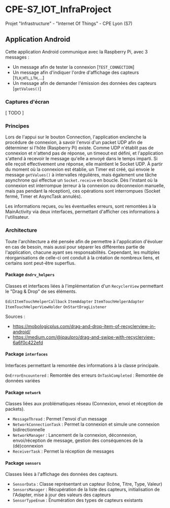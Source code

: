 # CPE-S7_IOT_InfraProject
Projet "Infrastructure" - "Internet Of Things" - CPE Lyon (S7)

## Application Android

Cette application Android communique avec la Raspberry Pi, avec 3 messages :
- Un message afin de tester la connexion [`TEST_CONNECTION`]
- Un message afin d'indiquer l'ordre d'affichage des capteurs [`TLH`,`HTL`,`LTH`,...]
- Un message afin de demander l'émission des données des capteurs [`getValues()`]

### Captures d'écran

[ TODO ]

### Principes

Lors de l'appui sur le bouton Connection, l'application enclenche la procédure de connexion, à savoir l'envoi d'un packet UDP afin de déterminer si l'hôte (Raspberry Pi) existe. Comme UDP n'établit pas de connexion et n'attend pas de réponse, un timeout est défini, et l'application s'attend à recevoir le message qu'elle a envoyé dans le temps imparti. Si elle reçoit effectivement une réponse, elle maintient le Socket UDP.
À partir du moment où la connexion est établie, un Timer est créé, qui envoie le message `getValues()` à intervalles régulières, mais également une tâche asynchrone qui effectue un `Socket.receive` en boucle.
Dès l'instant où la connexion est interrompue (erreur à la connexion ou déconnexion manuelle, mais pas pendant la réception), ces opérations sont interrompues (Socket fermé, Timer et AsyncTask annulés).

Les informations reçues, ou les éventuelles erreurs, sont remontées à la MainActivity via deux interfaces, permettant d'afficher ces informations à l'utilisateur.

### Architecture

Toute l'architecture a été pensée afin de permettre à l'application d'évoluer en cas de besoin, mais aussi pour séparer les différentes partie de l'application, chacune ayant ses responsabilités.
Cependant, les multiples réorganisations de celle-ci ont conduit à la création de nombreux liens, et certains sont peut-être superflus.

#### Package `dndrv_helpers`

Classes et interfaces liées à l'implémentation d'un `RecyclerView` permettant le "Drag & Drop" de ses éléments.

`EditItemTouchHelperCallback`
`ItemAdapter`
`ItemTouchHelperAdapter`
`ItemTouchHelperViewHolder`
`OnStartDragListener`

Sources :
- https://mobologicplus.com/drag-and-drop-item-of-recyclerview-in-android/
- https://medium.com/@ipaulpro/drag-and-swipe-with-recyclerview-6a6f0c422efd

#### Package `interfaces`

Interfaces permettant la remontée des informations à la classe principale.

`OnErrorEncountered` : Remontée des erreurs
`OnTaskCompleted` : Remontée de données variées

#### Package `network`

Classes liées aux problématiques réseau (Connexion, envoi et réception de packets).

- `MessageThread` : Permet l'envoi d'un message
- `NetworkConnectionTask` : Permet la connexion et simule une connexion bidirectionnelle
- `NetworkManager` : Lancement de la connexion, déconnexion, envoi/réception de message, gestion des conséquences de la (dé)connexion
- `ReceiverTask` : Permet la réception de messages

#### Package `sensors`

Classes liées à l'affichage des données des capteurs.

- `SensorData` : Classe représentant un capteur (Icône, Titre, Type, Valeur)
- `SensorsManager` : Récupération de la liste des capteurs, initialisation de l'Adapter, mise à jour des valeurs des capteurs
- `SensorTypeEnum` : Énumération des types de capteurs existants
